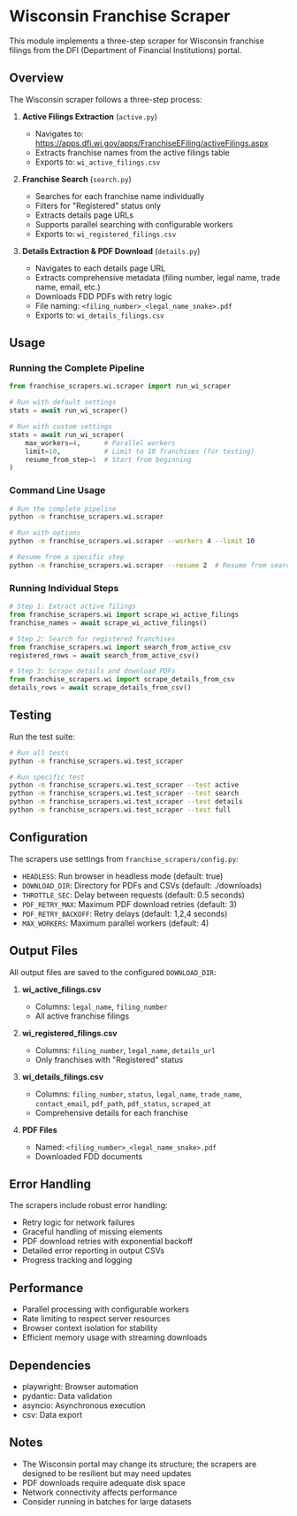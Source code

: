 # Wisconsin Franchise Scraper

This module implements a three-step scraper for Wisconsin franchise filings from the DFI (Department of Financial Institutions) portal.

## Overview

The Wisconsin scraper follows a three-step process:

1. **Active Filings Extraction** (`active.py`)
   - Navigates to: https://apps.dfi.wi.gov/apps/FranchiseEFiling/activeFilings.aspx
   - Extracts franchise names from the active filings table
   - Exports to: `wi_active_filings.csv`

2. **Franchise Search** (`search.py`)
   - Searches for each franchise name individually
   - Filters for "Registered" status only
   - Extracts details page URLs
   - Supports parallel searching with configurable workers
   - Exports to: `wi_registered_filings.csv`

3. **Details Extraction & PDF Download** (`details.py`)
   - Navigates to each details page URL
   - Extracts comprehensive metadata (filing number, legal name, trade name, email, etc.)
   - Downloads FDD PDFs with retry logic
   - File naming: `<filing_number>_<legal_name_snake>.pdf`
   - Exports to: `wi_details_filings.csv`

## Usage

### Running the Complete Pipeline

```python
from franchise_scrapers.wi.scraper import run_wi_scraper

# Run with default settings
stats = await run_wi_scraper()

# Run with custom settings
stats = await run_wi_scraper(
    max_workers=4,      # Parallel workers
    limit=10,           # Limit to 10 franchises (for testing)
    resume_from_step=1  # Start from beginning
)
```

### Command Line Usage

```bash
# Run the complete pipeline
python -m franchise_scrapers.wi.scraper

# Run with options
python -m franchise_scrapers.wi.scraper --workers 4 --limit 10

# Resume from a specific step
python -m franchise_scrapers.wi.scraper --resume 2  # Resume from search step
```

### Running Individual Steps

```python
# Step 1: Extract active filings
from franchise_scrapers.wi import scrape_wi_active_filings
franchise_names = await scrape_wi_active_filings()

# Step 2: Search for registered franchises
from franchise_scrapers.wi import search_from_active_csv
registered_rows = await search_from_active_csv()

# Step 3: Scrape details and download PDFs
from franchise_scrapers.wi import scrape_details_from_csv
details_rows = await scrape_details_from_csv()
```

## Testing

Run the test suite:

```bash
# Run all tests
python -m franchise_scrapers.wi.test_scraper

# Run specific test
python -m franchise_scrapers.wi.test_scraper --test active
python -m franchise_scrapers.wi.test_scraper --test search
python -m franchise_scrapers.wi.test_scraper --test details
python -m franchise_scrapers.wi.test_scraper --test full
```

## Configuration

The scrapers use settings from `franchise_scrapers/config.py`:

- `HEADLESS`: Run browser in headless mode (default: true)
- `DOWNLOAD_DIR`: Directory for PDFs and CSVs (default: ./downloads)
- `THROTTLE_SEC`: Delay between requests (default: 0.5 seconds)
- `PDF_RETRY_MAX`: Maximum PDF download retries (default: 3)
- `PDF_RETRY_BACKOFF`: Retry delays (default: 1,2,4 seconds)
- `MAX_WORKERS`: Maximum parallel workers (default: 4)

## Output Files

All output files are saved to the configured `DOWNLOAD_DIR`:

1. **wi_active_filings.csv**
   - Columns: `legal_name`, `filing_number`
   - All active franchise filings

2. **wi_registered_filings.csv**
   - Columns: `filing_number`, `legal_name`, `details_url`
   - Only franchises with "Registered" status

3. **wi_details_filings.csv**
   - Columns: `filing_number`, `status`, `legal_name`, `trade_name`, `contact_email`, `pdf_path`, `pdf_status`, `scraped_at`
   - Comprehensive details for each franchise

4. **PDF Files**
   - Named: `<filing_number>_<legal_name_snake>.pdf`
   - Downloaded FDD documents

## Error Handling

The scrapers include robust error handling:

- Retry logic for network failures
- Graceful handling of missing elements
- PDF download retries with exponential backoff
- Detailed error reporting in output CSVs
- Progress tracking and logging

## Performance

- Parallel processing with configurable workers
- Rate limiting to respect server resources
- Browser context isolation for stability
- Efficient memory usage with streaming downloads

## Dependencies

- playwright: Browser automation
- pydantic: Data validation
- asyncio: Asynchronous execution
- csv: Data export

## Notes

- The Wisconsin portal may change its structure; the scrapers are designed to be resilient but may need updates
- PDF downloads require adequate disk space
- Network connectivity affects performance
- Consider running in batches for large datasets